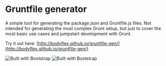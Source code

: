 Gruntfile generator
=============

A simple tool for generating the package.json and Gruntfile.js files. Not intended for generating the most complex Grunt setup, but just to cover the most basic use cases and jumpstart development with Grunt.

Try it out here: [http://bodyflex.github.io/gruntfile-gen/](http://bodyflex.github.io/gruntfile-gen/)


![Built with Bootstrap](http://pixel-cookers.github.io/built-with-badges/angular/angular-long-flat.png)
![Built with Bootstrap](http://pixel-cookers.github.io/built-with-badges/bootstrap/bootstrap-long-flat.png) 
